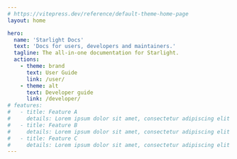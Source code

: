 ```yaml
---
# https://vitepress.dev/reference/default-theme-home-page
layout: home

hero:
  name: 'Starlight Docs'
  text: 'Docs for users, developers and maintainers.'
  tagline: The all-in-one documentation for Starlight.
  actions:
    - theme: brand
      text: User Guide
      link: /user/
    - theme: alt
      text: Developer guide
      link: /developer/
# features:
#   - title: Feature A
#     details: Lorem ipsum dolor sit amet, consectetur adipiscing elit
#   - title: Feature B
#     details: Lorem ipsum dolor sit amet, consectetur adipiscing elit
#   - title: Feature C
#     details: Lorem ipsum dolor sit amet, consectetur adipiscing elit
---
```

